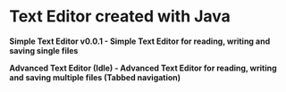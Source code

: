 # Text Editor created with Java
**Simple Text Editor v0.0.1 - Simple Text Editor for reading, writing and saving single files**

**Advanced Text Editor (Idle) - Advanced Text Editor for reading, writing and saving multiple files (Tabbed navigation)**
